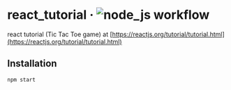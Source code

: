 # react_tutorial &middot; ![node_js workflow](https://github.com/hofiorg/react_tutorial/actions/workflows/node.js.yml/badge.svg)

react tutorial (Tic Tac Toe game) at [https://reactjs.org/tutorial/tutorial.html](https://reactjs.org/tutorial/tutorial.html)

## Installation

`npm start`
